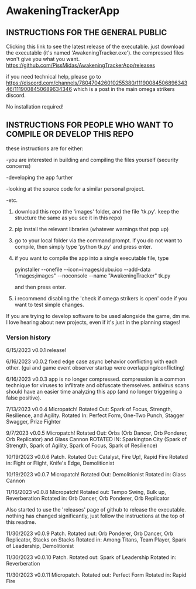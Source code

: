 # AwakeningTrackerApp

## INSTRUCTIONS FOR THE GENERAL PUBLIC

Clicking this link to see the latest release of the executable. just download the executable (it's named 'AwakeningTracker.exe'). the compressed files won't give you what you want.
https://github.com/PissMidas/AwakeningTrackerApp/releases

if you need technical help, please go to https://discord.com/channels/780470426010255380/1119008450689634346/1119008450689634346 which is a post in the main omega strikers discord.

No installation required!

## INSTRUCTIONS FOR PEOPLE WHO WANT TO COMPILE OR DEVELOP THIS REPO
these instructions are for either:

-you are interested in building and compiling the files yourself (security concerns)

-developing the app further

-looking at the source code for a similar personal project.

-etc.

1. download this repo (the 'images' folder, and the file 'tk.py'. keep the structure the same as you see it in this repo)
2. pip install the relevant libraries (whatever warnings that pop up)
3. go to your local folder via the command prompt. if you do not want to compile, then simply type 'python tk.py' and press enter.
4. if you want to compile the app into a single executable file, type
   
   pyinstaller --onefile --icon=images/dubu.ico --add-data "images;images" --noconsole --name "AwakeningTracker" tk.py

   and then press enter.
6. i recommend disabling the 'check if omega strikers is open' code if you want to test simple changes.

If you are trying to develop software to be used alongside the game, dm me. I love hearing about new projects, even if it's just in the planning stages!

### Version history
6/15/2023 v0.0.1 release!

6/16/2023 v0.0.2 fixed edge case async behavior conflicting with each other. (gui and game event observer startup were overlapping/conflicting)

6/16/2023 v0.0.3 app is no longer compressed. compression is a common technique for viruses to infiltrate and obfuscate themselves. antivirus scans should have an easier time analyzing this app (and no longer triggering a false positive).

7/13/2023 v0.0.4 Micropatch! Rotated Out: Spark of Focus, Strength, Resilience, and Agility. Rotated In: Perfect Form, One-Two Punch, Stagger Swagger, Prize Fighter

9/7/2023 v0.0.5 Micropatch! Rotated Out: Orbs (Orb Dancer, Orb Ponderer, Orb Replicator) and Glass Cannon
ROTATED IN: Sparkington City (Spark of Strength, Spark of Agility, Spark of Focus, Spark of Resilience)

10/19/2023 v0.0.6 Patch. Rotated Out: Catalyst, Fire Up!, Rapid Fire
Rotated in: Fight or Flight, Knife's Edge, Demolitionist

10/19/2023 v0.0.7 Micropatch! Rotated Out: Demolitionist
Rotated in: Glass Cannon

11/16/2023 v0.0.8 Micropatch! Rotated out: Tempo Swing, Bulk up, Reverberation
Rotated in: Orb Dancer, Orb Ponderer, Orb Replicator

Also started to use the 'releases' page of github to release the executable. nothing has changed significantly, just follow the instructions at the top of this readme.

11/30/2023 v0.0.9 Patch. Rotated out: Orb Ponderer, Orb Dancer,  Orb Replicator, Stacks on Stacks 
Rotated in: Among Titans, Team Player, Spark of Leadership, Demolitionist

11/30/2023 v0.0.10 Patch. Rotated out: Spark of Leadership
Rotated in: Reverberation

11/30/2023 v0.0.11 Micropatch. Rotated out: Perfect Form
Rotated in: Rapid Fire
